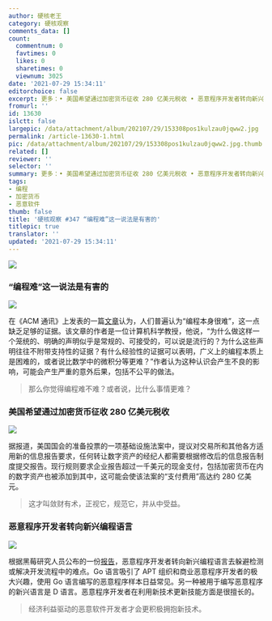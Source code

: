 ```yaml
---
author: 硬核老王
category: 硬核观察
comments_data: []
count:
  commentnum: 0
  favtimes: 0
  likes: 0
  sharetimes: 0
  viewnum: 3025
date: '2021-07-29 15:34:11'
editorchoice: false
excerpt: 更多：• 美国希望通过加密货币征收 280 亿美元税收 • 恶意程序开发者转向新兴编程语言
fromurl: ''
id: 13630
islctt: false
largepic: /data/attachment/album/202107/29/153308pos1kulzau0jqww2.jpg
permalink: /article-13630-1.html
pic: /data/attachment/album/202107/29/153308pos1kulzau0jqww2.jpg.thumb.jpg
related: []
reviewer: ''
selector: ''
summary: 更多：• 美国希望通过加密货币征收 280 亿美元税收 • 恶意程序开发者转向新兴编程语言
tags:
- 编程
- 加密货币
- 恶意软件
thumb: false
title: '硬核观察 #347 “编程难”这一说法是有害的'
titlepic: true
translator: ''
updated: '2021-07-29 15:34:11'
---
```


![](/data/attachment/album/202107/29/153308pos1kulzau0jqww2.jpg)


### “编程难”这一说法是有害的


![](/data/attachment/album/202107/29/153316bc7r7kha6rapapdu.jpg)


在《ACM 通讯》上发表的一篇[文章](https://cacm.acm.org/magazines/2021/8/254304-what-does-saying-that-programming-is-hard-really-say-and-about-whom/fulltext)认为，人们普遍认为“编程本身很难”，这一点缺乏足够的证据。该文章的作者是一位计算机科学教授，他说，“为什么做这样一个笼统的、明确的声明似乎是常规的、可接受的，可以说是流行的？为什么这些声明往往不附带支持性的证据？有什么经验性的证据可以表明，广义上的编程本质上是困难的，或者说比数学中的微积分等更难？”作者认为这种认识会产生不良的影响，可能会产生严重的意外后果，包括不公平的做法。



> 
> 那么你觉得编程难不难？或者说，比什么事情更难？
> 
> 
> 


### 美国希望通过加密货币征收 280 亿美元税收


![](/data/attachment/album/202107/29/153329zgesxesnd8zndx8n.jpg)


据报道，美国国会的准备投票的一项基础设施法案中，提议对交易所和其他各方适用新的信息报告要求，任何转让数字资产的经纪人都需要根据修改后的信息报告制度提交报告。现行规则要求企业报告超过一千美元的现金支付，包括加密货币在内的数字资产也被添加到其中，这可能会使该法案的“支付费用”高达约 280 亿美元。



> 
> 这才叫敛财有术，正视它，规范它，并从中受益。
> 
> 
> 


### 恶意程序开发者转向新兴编程语言


![](/data/attachment/album/202107/29/153344ioxobubyv7zfuo7o.jpg)


根据黑莓研究人员公布的一份[报告](https://www.blackberry.com/us/en/forms/enterprise/report-old-dogs-new-tricks)，恶意程序开发者转向新兴编程语言去躲避检测或解决开发流程中的难点。Go 语言吸引了 APT 组织和商业恶意程序开发者的极大兴趣，使用 Go 语言编写的恶意程序样本日益常见。另一种被用于编写恶意程序的新兴语言是 D 语言。恶意程序开发者在利用新技术更新技能方面是很擅长的。



> 
> 经济利益驱动的恶意软件开发者才会更积极拥抱新技术。
> 
> 
>